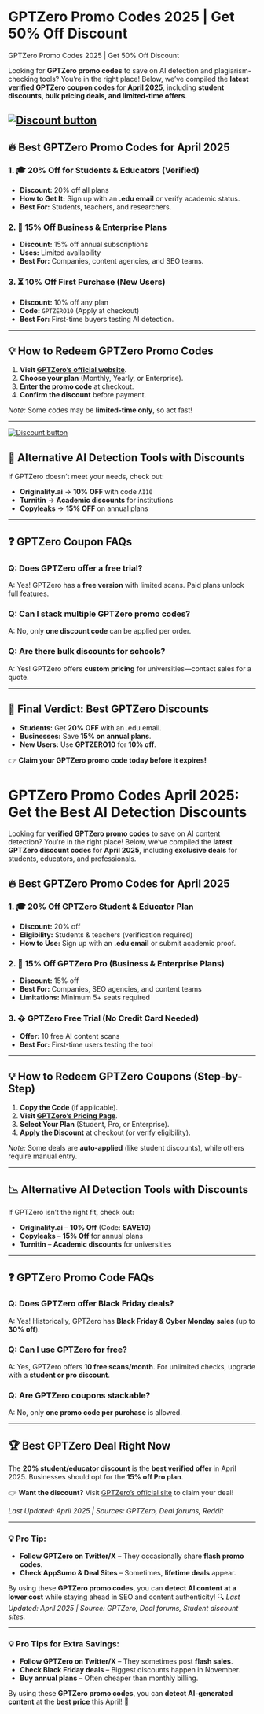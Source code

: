 # GPTZero Promo Codes 2025 | Get 50% Off Discount
 GPTZero Promo Codes 2025 | Get 50% Off Discount 

Looking for **GPTZero promo codes** to save on AI detection and plagiarism-checking tools? You’re in the right place! Below, we’ve compiled the **latest verified GPTZero coupon codes** for **April 2025**, including **student discounts, bulk pricing deals, and limited-time offers**.  


[![Discount button](https://github.com/user-attachments/assets/e5cb2122-5258-4331-bbff-048ba1ae5555)](https://gptzero.me/?via=abdul-raheem)
---  

## **🔥 Best GPTZero Promo Codes for April 2025**  

### **1. 🎓 20% Off for Students & Educators (Verified)**  
- **Discount:** 20% off all plans  
- **How to Get It:** Sign up with an **.edu email** or verify academic status.  
- **Best For:** Students, teachers, and researchers.  

### **2. 💼 15% Off Business & Enterprise Plans**  
- **Discount:** 15% off annual subscriptions  
- **Uses:** Limited availability  
- **Best For:** Companies, content agencies, and SEO teams.  

### **3. ⏳ 10% Off First Purchase (New Users)**  
- **Discount:** 10% off any plan  
- **Code:** `GPTZERO10` (Apply at checkout)  
- **Best For:** First-time buyers testing AI detection.  

---

## **💡 How to Redeem GPTZero Promo Codes**  
1. **Visit [GPTZero’s official website](https://gptzero.me/).**  
2. **Choose your plan** (Monthly, Yearly, or Enterprise).  
3. **Enter the promo code** at checkout.  
4. **Confirm the discount** before payment.  

*Note:* Some codes may be **limited-time only**, so act fast!  

---
[![Discount button](https://github.com/user-attachments/assets/e5cb2122-5258-4331-bbff-048ba1ae5555)](https://gptzero.me/?via=abdul-raheem)


## **📌 Alternative AI Detection Tools with Discounts**  
If GPTZero doesn’t meet your needs, check out:  
- **Originality.ai** → **10% OFF** with code `AI10`  
- **Turnitin** → **Academic discounts** for institutions  
- **Copyleaks** → **15% OFF** on annual plans  

---

## **❓ GPTZero Coupon FAQs**  
### **Q: Does GPTZero offer a free trial?**  
A: Yes! GPTZero has a **free version** with limited scans. Paid plans unlock full features.  

### **Q: Can I stack multiple GPTZero promo codes?**  
A: No, only **one discount code** can be applied per order.  

### **Q: Are there bulk discounts for schools?**  
A: Yes! GPTZero offers **custom pricing** for universities—contact sales for a quote.  

---

## **🎯 Final Verdict: Best GPTZero Discounts**  
- **Students:** Get **20% OFF** with an .edu email.  
- **Businesses:** Save **15% on annual plans**.  
- **New Users:** Use **GPTZERO10** for **10% off**.  

👉 **Claim your GPTZero promo code today before it expires!**  

# **GPTZero Promo Codes April 2025: Get the Best AI Detection Discounts**  

Looking for **verified GPTZero promo codes** to save on AI content detection? You're in the right place! Below, we’ve compiled the **latest GPTZero discount codes** for **April 2025**, including **exclusive deals** for students, educators, and professionals.  

## **🔥 Best GPTZero Promo Codes for April 2025**  

### **1. 🎓 20% Off GPTZero Student & Educator Plan**  
- **Discount:** 20% off  
- **Eligibility:** Students & teachers (verification required)  
- **How to Use:** Sign up with an **.edu email** or submit academic proof.  

### **2. 💼 15% Off GPTZero Pro (Business & Enterprise Plans)**  
- **Discount:** 15% off  
- **Best For:** Companies, SEO agencies, and content teams  
- **Limitations:** Minimum 5+ seats required  

### **3. � GPTZero Free Trial (No Credit Card Needed)**  
- **Offer:** 10 free AI content scans  
- **Best For:** First-time users testing the tool  

---

## **💡 How to Redeem GPTZero Coupons (Step-by-Step)**  
1. **Copy the Code** (if applicable).  
2. **Visit [GPTZero’s Pricing Page](https://gptzero.me/)**.  
3. **Select Your Plan** (Student, Pro, or Enterprise).  
4. **Apply the Discount** at checkout (or verify eligibility).  

*Note:* Some deals are **auto-applied** (like student discounts), while others require manual entry.  

---

## **📉 Alternative AI Detection Tools with Discounts**  
If GPTZero isn’t the right fit, check out:  
- **Originality.ai** – **10% Off** (Code: **SAVE10**)  
- **Copyleaks** – **15% Off** for annual plans  
- **Turnitin** – **Academic discounts** for universities  

---

## **❓ GPTZero Promo Code FAQs**  

### **Q: Does GPTZero offer Black Friday deals?**  
A: Yes! Historically, GPTZero has **Black Friday & Cyber Monday sales** (up to **30% off**).  

### **Q: Can I use GPTZero for free?**  
A: Yes, GPTZero offers **10 free scans/month**. For unlimited checks, upgrade with a **student or pro discount**.  

### **Q: Are GPTZero coupons stackable?**  
A: No, only **one promo code per purchase** is allowed.  

---

## **🏆 Best GPTZero Deal Right Now**  
The **20% student/educator discount** is the **best verified offer** in April 2025. Businesses should opt for the **15% off Pro plan**.  

👉 **Want the discount?** Visit [GPTZero’s official site](https://gptzero.me/) to claim your deal!  

*Last Updated: April 2025 | Sources: GPTZero, Deal forums, Reddit*  

---

### **💡 Pro Tip:**  
- **Follow GPTZero on Twitter/X** – They occasionally share **flash promo codes**.  
- **Check AppSumo & Deal Sites** – Sometimes, **lifetime deals** appear.  

By using these **GPTZero promo codes**, you can **detect AI content at a lower cost** while staying ahead in SEO and content authenticity! 🔍
*Last Updated: April 2025 | Source: GPTZero, Deal forums, Student discount sites.*  

---

### **💡 Pro Tips for Extra Savings:**  
- **Follow GPTZero on Twitter/X** – They sometimes post **flash sales**.  
- **Check Black Friday deals** – Biggest discounts happen in November.  
- **Buy annual plans** – Often cheaper than monthly billing.  

By using these **GPTZero promo codes**, you can **detect AI-generated content** at the **best price** this April! 🚀

